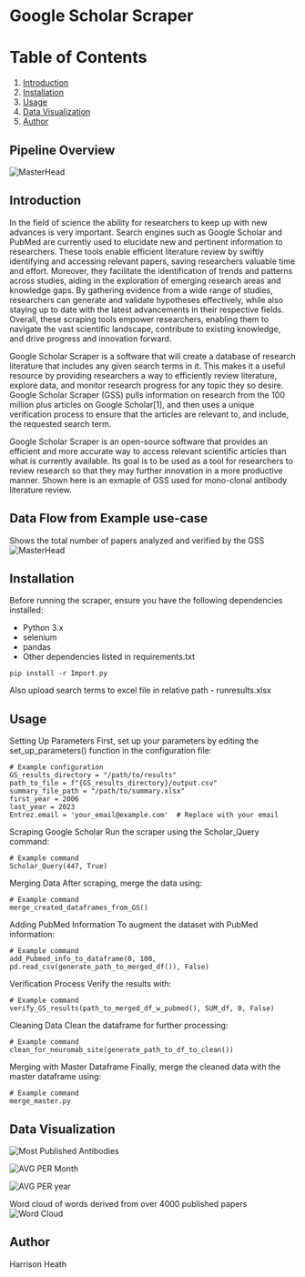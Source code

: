 # Google Scholar Scraper

# Table of Contents
1. [Introduction](#introduction)
2. [Installation](#installation)
3. [Usage](#usage)
4. [Data Visualization](#data-visualization)
5. [Author](#author)

## Pipeline Overview
![MasterHead](https://imgur.com/GpAZKvD.png)

## Introduction
In the field of science the ability for researchers to keep up with new advances is very important. Search engines such as Google Scholar and PubMed are currently used to elucidate new and pertinent information to researchers. These tools enable efficient literature review by swiftly identifying and accessing relevant papers, saving researchers valuable time and effort. Moreover, they facilitate the identification of trends and patterns across studies, aiding in the exploration of emerging research areas and knowledge gaps. By gathering evidence from a wide range of studies, researchers can generate and validate hypotheses effectively, while also staying up to date with the latest advancements in their respective fields. Overall, these scraping tools empower researchers, enabling them to navigate the vast scientific landscape, contribute to existing knowledge, and drive progress and innovation forward.

Google Scholar Scraper is a software that will create a database of research literature that includes any given search terms in it. This makes it a useful resource by providing researchers a way to efficiently review literature, explore data, and monitor research progress for any topic they so desire. Google Scholar Scraper (GSS) pulls information on research from the 100 million plus articles on Google Scholar[1], and then uses a unique verification process to ensure that the articles are relevant to, and include, the requested search term. 

Google Scholar Scraper is an open-source software that provides an efficient and more accurate way to access relevant scientific articles than what is currently available. Its goal is to be used as a tool for researchers to review research so that they may further innovation in a more productive manner. Shown here is an exmaple of GSS used for mono-clonal antibody literature review.

## Data Flow from Example use-case 

Shows the total number of papers analyzed and verified by the GSS
![MasterHead](https://imgur.com/MzAexgw.png)

## Installation
Before running the scraper, ensure you have the following dependencies installed:
- Python 3.x
- selenium
- pandas
- Other dependencies listed in requirements.txt
```
pip install -r Import.py
```
Also upload search terms to excel file in relative path - runresults.xlsx

## Usage
Setting Up Parameters
First, set up your parameters by editing the set_up_parameters() function in the configuration file:

```
# Example configuration
GS_results_directory = "/path/to/results"
path_to_file = f"{GS_results_directory}/output.csv"
summary_file_path = "/path/to/summary.xlsx"
first_year = 2006
last_year = 2023
Entrez.email = 'your_email@example.com'  # Replace with your email

```

Scraping Google Scholar
Run the scraper using the Scholar_Query command:

```
# Example command
Scholar_Query(447, True)

```

Merging Data
After scraping, merge the data using:

```
# Example command
merge_created_dataframes_from_GS()

```

Adding PubMed Information
To augment the dataset with PubMed information:

```
# Example command
add_Pubmed_info_to_dataframe(0, 100, pd.read_csv(generate_path_to_merged_df()), False)

```

Verification Process
Verify the results with:

```
# Example command
verify_GS_results(path_to_merged_df_w_pubmed(), SUM_df, 0, False)

```

Cleaning Data
Clean the dataframe for further processing:

```
# Example command
clean_for_neuromab_site(generate_path_to_df_to_clean())

```

Merging with Master Dataframe
Finally, merge the cleaned data with the master dataframe using:
```
# Example command
merge_master.py

```
## Data Visualization 

![Most Published Antibodies](https://imgur.com/V0lCWxy.png?1)

![AVG PER Month](https://imgur.com/tqZyT2f.png?1)

![AVG PER year](https://imgur.com/AJgdHld.png?1)

Word cloud of words derived from over 4000 published papers 
![Word Cloud](https://imgur.com/wD9sSGJ.png?1)

## Author
Harrison Heath 
